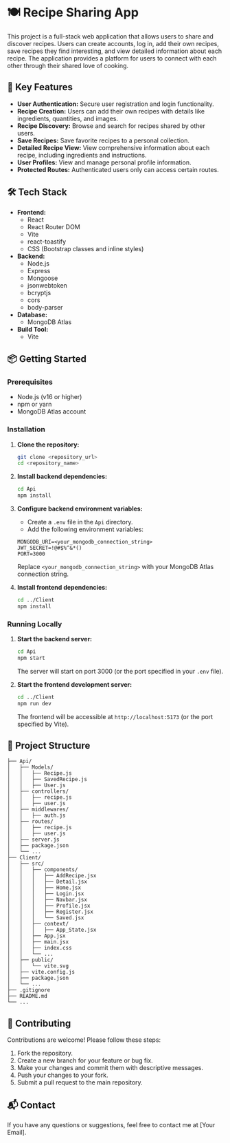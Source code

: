 # 🍽️ Recipe Sharing App

This project is a full-stack web application that allows users to share and discover recipes. Users can create accounts, log in, add their own recipes, save recipes they find interesting, and view detailed information about each recipe. The application provides a platform for users to connect with each other through their shared love of cooking.

## 🚀 Key Features

- **User Authentication:** Secure user registration and login functionality.
- **Recipe Creation:** Users can add their own recipes with details like ingredients, quantities, and images.
- **Recipe Discovery:** Browse and search for recipes shared by other users.
- **Save Recipes:** Save favorite recipes to a personal collection.
- **Detailed Recipe View:** View comprehensive information about each recipe, including ingredients and instructions.
- **User Profiles:** View and manage personal profile information.
- **Protected Routes:** Authenticated users only can access certain routes.

## 🛠️ Tech Stack

- **Frontend:**
    - React
    - React Router DOM
    - Vite
    - react-toastify
    - CSS (Bootstrap classes and inline styles)
- **Backend:**
    - Node.js
    - Express
    - Mongoose
    - jsonwebtoken
    - bcryptjs
    - cors
    - body-parser
- **Database:**
    - MongoDB Atlas
- **Build Tool:**
    - Vite

## 📦 Getting Started

### Prerequisites

- Node.js (v16 or higher)
- npm or yarn
- MongoDB Atlas account

### Installation

1.  **Clone the repository:**

    ```bash
    git clone <repository_url>
    cd <repository_name>
    ```

2.  **Install backend dependencies:**

    ```bash
    cd Api
    npm install
    ```

3.  **Configure backend environment variables:**

    - Create a `.env` file in the `Api` directory.
    - Add the following environment variables:

    ```
    MONGODB_URI=<your_mongodb_connection_string>
    JWT_SECRET=!@#$%^&*()
    PORT=3000
    ```

    Replace `<your_mongodb_connection_string>` with your MongoDB Atlas connection string.

4.  **Install frontend dependencies:**

    ```bash
    cd ../Client
    npm install
    ```

### Running Locally

1.  **Start the backend server:**

    ```bash
    cd Api
    npm start
    ```

    The server will start on port 3000 (or the port specified in your `.env` file).

2.  **Start the frontend development server:**

    ```bash
    cd ../Client
    npm run dev
    ```

    The frontend will be accessible at `http://localhost:5173` (or the port specified by Vite).

## 📂 Project Structure

```
├── Api/
│   ├── Models/
│   │   ├── Recipe.js
│   │   ├── SavedRecipe.js
│   │   ├── User.js
│   ├── controllers/
│   │   ├── recipe.js
│   │   ├── user.js
│   ├── middlewares/
│   │   ├── auth.js
│   ├── routes/
│   │   ├── recipe.js
│   │   ├── user.js
│   ├── server.js
│   ├── package.json
│   └── ...
├── Client/
│   ├── src/
│   │   ├── components/
│   │   │   ├── AddRecipe.jsx
│   │   │   ├── Detail.jsx
│   │   │   ├── Home.jsx
│   │   │   ├── Login.jsx
│   │   │   ├── Navbar.jsx
│   │   │   ├── Profile.jsx
│   │   │   ├── Register.jsx
│   │   │   └── Saved.jsx
│   │   ├── context/
│   │   │   ├── App_State.jsx
│   │   ├── App.jsx
│   │   ├── main.jsx
│   │   ├── index.css
│   │   └── ...
│   ├── public/
│   │   └── vite.svg
│   ├── vite.config.js
│   ├── package.json
│   └── ...
├── .gitignore
├── README.md
└── ...
```



## 🤝 Contributing

Contributions are welcome! Please follow these steps:

1.  Fork the repository.
2.  Create a new branch for your feature or bug fix.
3.  Make your changes and commit them with descriptive messages.
4.  Push your changes to your fork.
5.  Submit a pull request to the main repository.



## 📬 Contact

If you have any questions or suggestions, feel free to contact me at [Your Email].


